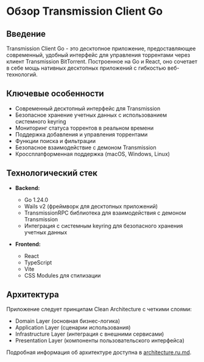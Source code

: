 # Обзор Transmission Client Go

## Введение
Transmission Client Go - это десктопное приложение, предоставляющее современный, удобный интерфейс для управления торрентами через клиент Transmission BitTorrent. Построенное на Go и React, оно сочетает в себе мощь нативных десктопных приложений с гибкостью веб-технологий.

## Ключевые особенности
- Современный десктопный интерфейс для Transmission
- Безопасное хранение учетных данных с использованием системного keyring
- Мониторинг статуса торрентов в реальном времени
- Поддержка добавления и управления торрентами
- Функции поиска и фильтрации
- Безопасное взаимодействие с демоном Transmission
- Кроссплатформенная поддержка (macOS, Windows, Linux)

## Технологический стек
- **Backend:**
  - Go 1.24.0
  - Wails v2 (фреймворк для десктопных приложений)
  - TransmissionRPC библиотека для взаимодействия с демоном Transmission
  - Интеграция с системным keyring для безопасного хранения учетных данных

- **Frontend:**
  - React 
  - TypeScript
  - Vite
  - CSS Modules для стилизации

## Архитектура
Приложение следует принципам Clean Architecture с четкими слоями:
- Domain Layer (основная бизнес-логика)
- Application Layer (сценарии использования)
- Infrastructure Layer (интеграция с внешними сервисами)
- Presentation Layer (компоненты пользовательского интерфейса)

Подробная информация об архитектуре доступна в [architecture.ru.md](architecture.ru.md).